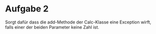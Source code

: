 # Aufgabe 2

Sorgt dafür dass die add-Methode der Calc-Klasse eine Exception wirft, falls einer der beiden Parameter keine Zahl ist.
